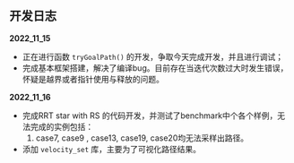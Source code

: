 ## 开发日志
**2022_11_15**
- 正在进行函数 `tryGoalPath()` 的开发，争取今天完成开发，并且进行调试；
- 完成基本框架搭建，解决了编译bug。目前存在当迭代次数过大时发生错误，怀疑是越界或者指针使用与释放的问题。

**2022_11_16**
- 完成RRT star with RS 的代码开发，并测试了benchmark中个各个样例，无法完成的实例包括： 
  1. case7, case9 , case13, case19, case20均无法采样出路径。
- 添加 `velocity_set` 库，主要为了可视化路径结果。